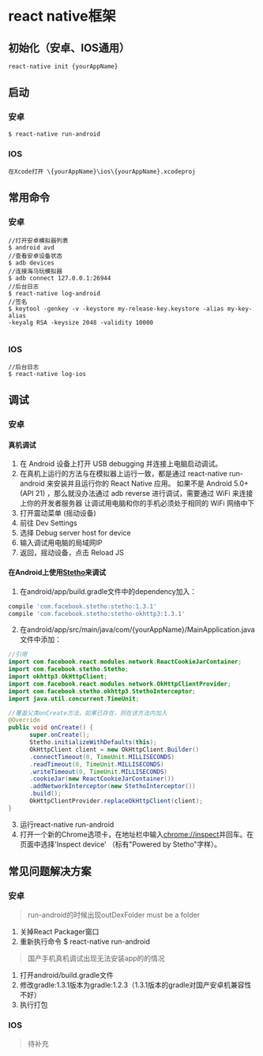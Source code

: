 # react native框架
## 初始化（安卓、IOS通用）

```
react-native init {yourAppName}
```

## 启动

### 安卓
```
$ react-native run-android
```

### IOS

```
在Xcode打开 \{yourAppName}\ios\{yourAppName}.xcodeproj
```

## 常用命令

### 安卓

```
//打开安卓模拟器列表
$ android avd 
//查看安卓设备状态
$ adb devices 
//连接海马玩模拟器
$ adb connect 127.0.0.1:26944
//后台日志
$ react-native log-android
//签名
$ keytool -genkey -v -keystore my-release-key.keystore -alias my-key-alias
-keyalg RSA -keysize 2048 -validity 10000


```

### IOS
```
//后台日志
$ react-native log-ios
```


## 调试

### 安卓

#### 真机调试

1. 在 Android 设备上打开 USB debugging 并连接上电脑启动调试。
2. 在真机上运行的方法与在模拟器上运行一致，都是通过 react-native run-android 来安装并且运行你的 React Native 应用。
如果不是 Android 5.0+ (API 21) ，那么就没办法通过 adb reverse 进行调试，需要通过 WiFi 来连接上你的开发者服务器
让调试用电脑和你的手机必须处于相同的 WiFi 网络中下
3. 打开震动菜单 (摇动设备)
4. 前往 Dev Settings
5. 选择 Debug server host for device
6. 输入调试用电脑的局域网IP
7. 返回，摇动设备，点击 Reload JS


#### 在Android上使用[Stetho](http://facebook.github.io/stetho/)来调试
1. 在android/app/build.gradle文件中的dependency加入：
```js
compile 'com.facebook.stetho:stetho:1.3.1'
compile 'com.facebook.stetho:stetho-okhttp3:1.3.1'
```

2. 在android/app/src/main/java/com/{yourAppName}/MainApplication.java文件中添加：
```java
//引用
import com.facebook.react.modules.network.ReactCookieJarContainer;
import com.facebook.stetho.Stetho;
import okhttp3.OkHttpClient;
import com.facebook.react.modules.network.OkHttpClientProvider;
import com.facebook.stetho.okhttp3.StethoInterceptor;
import java.util.concurrent.TimeUnit;
```
```java
//覆盖父类onCreate方法，如果已存在，则在该方法内加入
@Override
public void onCreate() {
      super.onCreate();
      Stetho.initializeWithDefaults(this);
      OkHttpClient client = new OkHttpClient.Builder()
      .connectTimeout(0, TimeUnit.MILLISECONDS)
      .readTimeout(0, TimeUnit.MILLISECONDS)
      .writeTimeout(0, TimeUnit.MILLISECONDS)
      .cookieJar(new ReactCookieJarContainer())
      .addNetworkInterceptor(new StethoInterceptor())
      .build();
      OkHttpClientProvider.replaceOkHttpClient(client);
}
```
3. 运行react-native run-android
4. 打开一个新的Chrome选项卡，在地址栏中输入[chrome://inspect](chrome://inspect)并回车。在页面中选择'Inspect device' （标有"Powered by Stetho"字样）。


## 常见问题解决方案
### 安卓
> run-android的时候出现outDexFolder must be a folder

1. 关掉React Packager窗口
2. 重新执行命令 $ react-native run-android

> 国产手机真机调试出现无法安装app的的情况

1. 打开android/build.gradle文件
2. 修改gradle:1.3.1版本为gradle:1.2.3（1.3.1版本的gradle对国产安卓机兼容性不好）
3. 执行打包

### IOS
> 待补充























